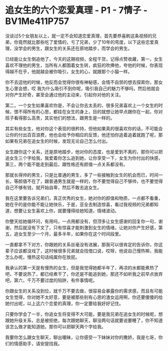 # 追女生的六个恋爱真理 - P1 - 7情子 - BV1Me411P757

没谈过5个女朋友以上，就一定不会知道恋爱真理，首先要恭喜刷这条视频的兄弟，你竟然就比那些吃了爱情的，亏了兄弟，少了10年的弯度，以下这些恋爱真理，没学会的男生，跟女生的关系还在原地踏步，而学会的男生。

已经能让女生倒追他了，今天的这期视频，全程干货，记得点赞收藏，第一，女生喜欢不理他的男生，当所有人都围着女生转，疯狂的吹捧他，夸他的时候，你表现得越不在乎，他就越会被你吸引，女生的心，就跟那个小猫一样。

你不去逗他的时候，他反而会觉得你很有神秘感，会情不自禁的想去探索你，那女生心里会想，哎 我为什么吸引不到你呢，吸引我自己的魅力不够吗，然后他就会对你产生好奇，甚至会通过他的主动来，引起你对他的关注。

第二，一个女生如果喜欢你是，不会让你去太丢的，很多兄弟喜欢上一个女生的时候，恨不得所有的心思，都挂在女生的身上，目的就想让她早点跟你在一起，你对班子看得那么高贵，其实他们的想法，跟男生是一样的。

其实有些女生，他对你这个表现的很矜持，但他如果真的很喜欢你的话，不可能会让你的付出百百浪费，他也会给予你相应的反馈，他还怕你追着追着就跑了呢，那如果有兄弟在追女生的时候，发现无论自己怎么付出。

女生跟你这个关系，还是原地踏步，他对你的态度，也是爱到不离的，那你可以把追女生三个字给我，我爱着你怎么追到她，让你享受一下，女生为你付出的快感，第三，两个能不能走到最后，跟性格还有颜值一点关系都没有。

那就长得帅的男生，只是比普通的男生，多了一些接触到女生的机会而已，时间一长，等颜值不在了，跟普通男生就是一样的，你不要觉得自己不够帅，也不要觉得自己不够有钱，就开始自卑，然后不敢去追女生。

我在这里要告诉兄弟们，真正优秀的女生，她对你的颜值和物质，一点都不看重，她在乎的是你能不能让她快乐，于是，亚全去制造惊喜，看过我视频的兄弟都知道，想要让女生喜欢上你，就要懂得给她知道，情绪波动。

你整天给她循环问，有用吗，一点用都没有，但顶多让女生感谢的回复你一句，谢谢，然后就没有下文了，只有惊喜才能刺激到女生的情绪，让她对你产生好感，第五，追女生至少一个月，最多半年，如果你在这个时间段里。

一直都拿不下对方，你跟她的关系丝毫没有进展，那我可以很肯定的告诉你，你这辈子应该都没戏了，这时候很多兄弟就会找借口说，哎呀，他说自己慢热嘛，我能怎么办呢，慢热这句话纯属你在放屁。

我承认的第一天是有慢热的女生，但是我觉得她都半年了，再凉的水都能煮热了吧，不要说热了，都已经煮干了，你还是不能追到她，那还不如听我之前早点放弃吧，第六，千万不要过度的陷阱，有件事情呢。

你跟女生的关系没到位，就千万不要去做，很容易会暴露你的需求感，而且有可能女生觉得，你对她不太好意，要是被那些别有心思的渣女运用啊，你还要傻傻的给她付出呢，以上这六个恋爱的真理，你一定要给我好好记住。

只要你学会了一半，你追女生将变得不大可能，要是我兄弟在追女生的时候呢，想跟她升级关系，总是被拒绝，每次跟她聊天，聊没两句话就要说要睡了，你不知道该怎么做才能知道她，那你可以把聊天两个字给我。

我要你怎么跟女生聊天，聊出暧昧，让你感受一下妹妹对你的撒娇，我是七哥，你们的情感助手，请安提找我。